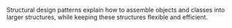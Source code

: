 Structural design patterns explain how to assemble objects and classes into larger structures, while keeping these structures flexible and efficient.

